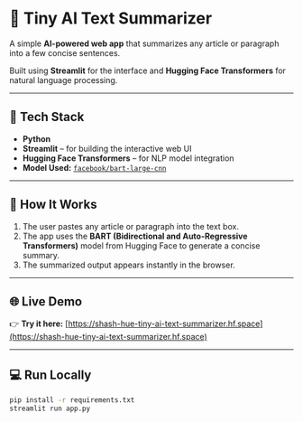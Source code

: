 # 🧠 Tiny AI Text Summarizer

A simple **AI-powered web app** that summarizes any article or paragraph into a few concise sentences.

Built using **Streamlit** for the interface and **Hugging Face Transformers** for natural language processing.

---

## 🚀 Tech Stack
- **Python**
- **Streamlit** – for building the interactive web UI  
- **Hugging Face Transformers** – for NLP model integration  
- **Model Used:** [`facebook/bart-large-cnn`](https://huggingface.co/facebook/bart-large-cnn)

---

## 🧩 How It Works
1. The user pastes any article or paragraph into the text box.  
2. The app uses the **BART (Bidirectional and Auto-Regressive Transformers)** model from Hugging Face to generate a concise summary.  
3. The summarized output appears instantly in the browser.

---

## 🌐 Live Demo  
👉 **Try it here:** [https://shash-hue-tiny-ai-text-summarizer.hf.space](https://shash-hue-tiny-ai-text-summarizer.hf.space)

---

## 💻 Run Locally
```bash
pip install -r requirements.txt
streamlit run app.py
